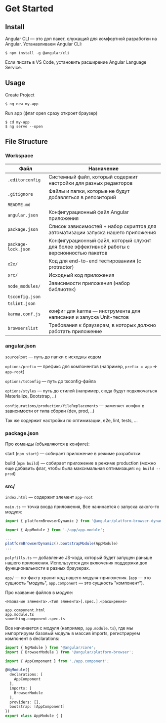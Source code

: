 # Get Started

## Install

Angular CLI — это доп пакет, служащий для комфортной разработки на Angular. Устанавливаем Angular CLI:

```
$ npm install -g @angular/cli
```

Если писать в VS Code, установить расширение Angular Language Service.

## Usage

Create Project

```
$ ng new my-app
```

Run app (флаг open сразу откроет браузер)

```
$ cd my-app
$ ng serve --open
```

## File Structure

### Workspace

| Файл                | Назначение                                                                                 |
| ------------------- | ------------------------------------------------------------------------------------------ |
| `.editorconfig`     | Системный файл, который содержит настройки для разных редакторов                           |
| `.gitignore`        | Файлы и папки, которые не будут добавляться в репозиторий                                  |
| `README.md`         |                                                                                            |
| `angular.json`      | Конфигурационный файл Angular приложения                                                   |
| `package.json`      | Список зависимостей + набор скриптов для автоматизации запуска нашего приложения           |
| `package-lock.json` | Конфигурационный файл, который служит для более эффективной работы с версионностью пакетов |
| `e2e/`              | Код для end-to-end тестированиия (с protractor)                                            |
| `src/`              | Исходный код приложения                                                                    |
| `node_modules/`     | Зависимости приложения (набор библиотек)                                                   |
| `tsconfig.json`     |                                                                                            |
| `tslint.json`       |                                                                                            |
| `karma.conf.js`     | конфиг для karma — инструмента для написания и запуска Unit-тестов                         |
| `browserslist`      | Требования к браузерам, в которых должно работать приложение                               |

### angular.json

`sourceRoot` — путь до папки с исходны кодом

`options/prefix` — префикс для компонентов (например, `prefix = app` =>  `app-root`)

`options/tsConfig` — путь до tsconfig-файла

`options/styles` — путь до стилей (например, сюда будут подключаться Materialize, Bootstrap, ..)

`configurations/production/fileReplacements` — заменяет конфиг в зависимости от типа сборки (dev, prod, ..)

Так же содержит настройки по оптимизации, e2e, lint, tests, ...

### package.json

Про команды (объявляются в конфиге):

start (`npm start`) — собирает приложение в режиме разработки

build (`npm build`) — собирает приложение в режиме production (можно еще добавить флаг, чтобы была максимальная оптимизация: `ng build --prod`)

### src/

`index.html` — содержит элемент `app-root`

`main.ts` — точка входа приложения, Все начинается с запуска какого-то модуля:

```typescript
import { platformBrowserDynamic } from '@angular/platform-browser-dynamic';

import { AppModule } from './app/app.module';

...
platformBrowserDynamic().bootstrapModule(AppModule)
...
```

`polyfills.ts` — добавление JS-кода, который будет запущен раньше нашего приложения. Используется для включения поддержки доп функциональности в разных браузерах.

`app/` — по-факту хранит код нашего модуля-приложения. (`app` — это сущность "модуль", `app.component` — это сущность "компонент").

Про название файлов в модуле:

```
<Название элемента>.<Тип элемента>[.spec.].<расширение>

app.component.html
app.module.ts
something.component.spec.ts
```

Все начинается с модуля (например, `app.module.ts`), где мы импортируем базовый модуль в массив imports, регистрируем компонент в declarations:

```typescript
import { NgModule } from '@angular/core';
import { BrowserModule } from '@angular/platform-browser';

import { AppComponent } from './app.component';

@NgModule({
  declarations: [
    AppComponent
  ],
  imports: [
    BrowserModule
  ],
  providers: [],
  bootstrap: [AppComponent]
})
export class AppModule { }
```

